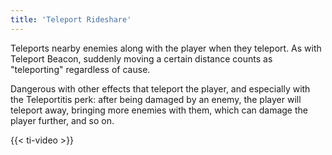 ```yaml
---
title: 'Teleport Rideshare'
---
```


Teleports nearby enemies along with the player when they teleport. As with Teleport Beacon, suddenly moving a certain distance counts as "teleporting" regardless of cause.

Dangerous with other effects that teleport the player, and especially with the Teleportitis perk: after being damaged by an enemy, the player will teleport away, bringing more enemies with them, which can damage the player further, and so on.

{{< ti-video >}}
